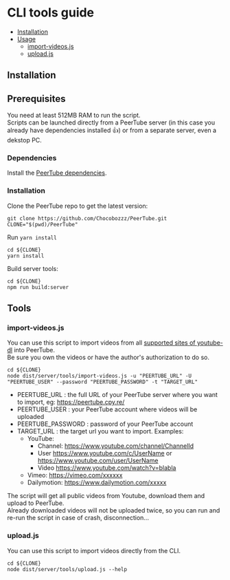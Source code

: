 # CLI tools guide

 - [Installation](#installation)
 - [Usage](#usage)
   - [import-videos.js](#import-videos.js)
   - [upload.js](#upload)

## Installation

## Prerequisites

You need at least 512MB RAM to run the script.  
Scripts can be launched directly from a PeerTube server (in this case you already have dependencies installed :+1:) or from a separate server, even a dekstop PC.  

### Dependencies

Install the [PeerTube dependencies](dependencies.md).

### Installation

Clone the PeerTube repo to get the latest version:

```
git clone https://github.com/Chocobozzz/PeerTube.git
CLONE="$(pwd)/PeerTube"
```

Run ``yarn install``
```
cd ${CLONE}
yarn install
```

Build server tools:
```
cd ${CLONE}
npm run build:server
```

## Tools 

### import-videos.js

You can use this script to import videos from all [supported sites of youtube-dl](https://rg3.github.io/youtube-dl/supportedsites.html) into PeerTube.  
Be sure you own the videos or have the author's authorization to do so.


```
cd ${CLONE}
node dist/server/tools/import-videos.js -u "PEERTUBE_URL" -U "PEERTUBE_USER" --password "PEERTUBE_PASSWORD" -t "TARGET_URL"
```

 * PEERTUBE_URL : the full URL of your PeerTube server where you want to import, eg: https://peertube.cpy.re/
 * PEERTUBE_USER : your PeerTube account where videos will be uploaded
 * PEERTUBE_PASSWORD : password of your PeerTube account
 * TARGET_URL : the target url you want to import. Examples:
   * YouTube:
     * Channel: https://www.youtube.com/channel/ChannelId
     * User https://www.youtube.com/c/UserName or https://www.youtube.com/user/UserName
     * Video https://www.youtube.com/watch?v=blabla
   * Vimeo: https://vimeo.com/xxxxxx
   * Dailymotion: https://www.dailymotion.com/xxxxx

 The script will get all public videos from Youtube, download them and upload to PeerTube.  
 Already downloaded videos will not be uploaded twice, so you can run and re-run the script in case of crash, disconnection...

### upload.js

You can use this script to import videos directly from the CLI.

```
cd ${CLONE}
node dist/server/tools/upload.js --help
```
